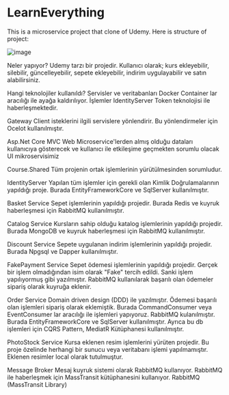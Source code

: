 # LearnEverything
This is a microservice project that clone of Udemy. Here is structure of project:

![image](https://user-images.githubusercontent.com/72551126/211204842-23cd0b0f-48d3-46d9-b93c-4a632735f78e.png)

Neler yapıyor?
Udemy tarzı bir projedir. Kullanıcı olarak; kurs ekleyebilir, silebilir, güncelleyebilir, sepete ekleyebilir, indirim uygulayabilir ve satın alabilirsiniz.

Hangi teknolojiler kullanıldı?
Servisler ve veritabanları Docker Container lar aracılığı ile ayağa kaldırılıyor. İşlemler IdentityServer Token teknolojisi ile haberleşmektedir.

Gateway
Client isteklerini ilgili servislere yönlendirir. Bu yönlendirmeler için Ocelot kullanılmıştır.

Asp.Net Core MVC Web
Microservice'lerden almış olduğu dataları kullanıcıya gösterecek ve kullanıcı ile etkileşime geçmekten sorumlu olacak UI mikroservisimiz

Course.Shared
Tüm projenin ortak işlemlerinin yürütülmesinden sorumludur.

IdentityServer
Yapılan tüm işlemler için gerekli olan Kimlik Doğrulamalarının yapıldığı proje. Burada EntityFrameworkCore ve SqlServer kullanılmıştır.

Basket Service
Sepet işlemlerinin yapıldığı projedir. Burada Redis ve kuyruk haberleşmesi için RabbitMQ kullanılmıştır.

Catalog Service
Kursların sahip olduğu katalog işlemlerinin yapıldığı projedir. Burada MongoDB ve kuyruk haberleşmesi için RabbitMQ kullanılmıştır.

Discount Service
Sepete uygulanan indirim işlemlerinin yapıldığı projedir. Burada Npgsql ve Dapper kullanılmıştır.

FakePayment Service
Sepet ödemesi işlemlerinin yapıldığı projedir. Gerçek bir işlem olmadığından isim olarak "Fake" tercih edildi. Sanki işlem yapılıyormuş gibi yazılmıştır. RabbitMQ kullanılarak başarılı olan ödemeler sipariş olarak kuyruğa eklenir.

Order Service
Domain driven design (DDD) ile yazılmıştır. Ödemesi başarılı olan işlemleri sipariş olarak eklemiştik. Burada CommandConsumer veya EventConsumer lar aracılığı ile işlemleri yapıyoruz. RabbitMQ kulanılmıştır. Burada EntityFrameworkCore ve SqlServer kullanılmıştır. Ayrıca bu db işlemleri için CQRS Pattern, MediatR Kütüphanesi kullanılmıştır.

PhotoStock Service
Kursa eklenen resim işlemlerini yürüten projedir. Bu proje özelinde herhangi bir sunucu veya veritabanı işlemi yapılmamıştır. Eklenen resimler local olarak tutulmuştur.

Message Broker
Mesaj kuyruk sistemi olarak RabbitMQ kullanıyor.
RabbitMQ ile haberleşmek için MassTransit kütüphanesini kullanıyor.
RabbitMQ (MassTransit Library)
